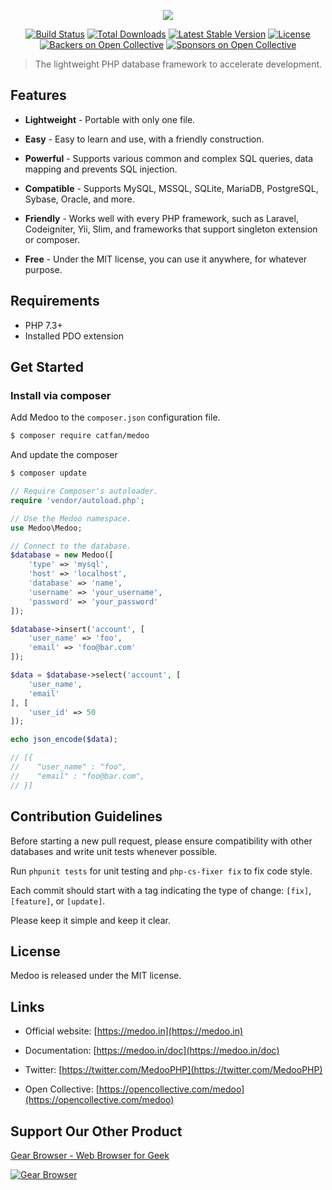 <p align="center">
    <a href="https://medoo.in" target="_blank"><img src="https://cloud.githubusercontent.com/assets/1467904/19835326/ca62bc36-9ebd-11e6-8b37-7240d76319cd.png"></a>
</p>

<p align="center">
    <a href="https://github.com/catfan/Medoo/actions"><img alt="Build Status" src="https://github.com/catfan/Medoo/actions/workflows/php.yml/badge.svg"></a>
    <a href="https://packagist.org/packages/catfan/medoo"><img alt="Total Downloads" src="https://poser.pugx.org/catfan/medoo/downloads"></a>
    <a href="https://packagist.org/packages/catfan/medoo"><img alt="Latest Stable Version" src="https://poser.pugx.org/catfan/medoo/v/stable"></a>
    <a href="https://packagist.org/packages/catfan/medoo"><img alt="License" src="https://poser.pugx.org/catfan/medoo/license"></a>
    <a href="https://opencollective.com/medoo"><img alt="Backers on Open Collective" src="https://opencollective.com/Medoo/backers/badge.svg"></a>
    <a href="https://opencollective.com/medoo"><img alt="Sponsors on Open Collective" src="https://opencollective.com/Medoo/sponsors/badge.svg"> </a>
</p>

> The lightweight PHP database framework to accelerate development.

## Features

* **Lightweight** - Portable with only one file.

* **Easy** - Easy to learn and use, with a friendly construction.

* **Powerful** - Supports various common and complex SQL queries, data mapping and prevents SQL injection.

* **Compatible** - Supports MySQL, MSSQL, SQLite, MariaDB, PostgreSQL, Sybase, Oracle, and more.

* **Friendly** - Works well with every PHP framework, such as Laravel, Codeigniter, Yii, Slim, and frameworks that support singleton extension or composer.

* **Free** - Under the MIT license, you can use it anywhere, for whatever purpose.

## Requirements

- PHP 7.3+
- Installed PDO extension

## Get Started

### Install via composer

Add Medoo to the `composer.json` configuration file.
```bash
$ composer require catfan/medoo
```

And update the composer
```bash
$ composer update
```

```php
// Require Composer's autoloader.
require 'vendor/autoload.php';

// Use the Medoo namespace.
use Medoo\Medoo;

// Connect to the database.
$database = new Medoo([
    'type' => 'mysql',
    'host' => 'localhost',
    'database' => 'name',
    'username' => 'your_username',
    'password' => 'your_password'
]);

$database->insert('account', [
    'user_name' => 'foo',
    'email' => 'foo@bar.com'
]);

$data = $database->select('account', [
    'user_name',
    'email'
], [
    'user_id' => 50
]);

echo json_encode($data);

// [{
//    "user_name" : "foo",
//    "email" : "foo@bar.com",
// }]
```

## Contribution Guidelines

Before starting a new pull request, please ensure compatibility with other databases and write unit tests whenever possible.

Run `phpunit tests` for unit testing and `php-cs-fixer fix` to fix code style.

Each commit should start with a tag indicating the type of change: `[fix]`, `[feature]`, or `[update]`.

Please keep it simple and keep it clear.

## License

Medoo is released under the MIT license.

## Links

* Official website: [https://medoo.in](https://medoo.in)

* Documentation: [https://medoo.in/doc](https://medoo.in/doc)

* Twitter: [https://twitter.com/MedooPHP](https://twitter.com/MedooPHP)

* Open Collective: [https://opencollective.com/medoo](https://opencollective.com/medoo)

## Support Our Other Product
[Gear Browser - Web Browser for Geek](https://gear4.app)

[![Gear Browser](https://github.com/catfan/Medoo/assets/1467904/bc5059d4-6a2d-4bbf-90d9-a9f71bae3335)](https://gear4.app)